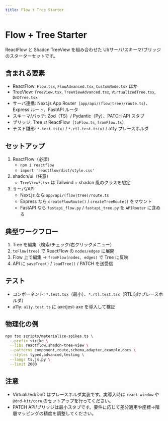 ```yaml
---
title: Flow + Tree Starter
---
```


# Flow + Tree Starter

ReactFlow と Shadcn TreeView を組み合わせた UI/サーバ/スキーマ/ブリッジのスターターセットです。

## 含まれる要素
- ReactFlow: `Flow.tsx`, `FlowAdvanced.tsx`, `CustomNode.tsx` ほか
- TreeView: `TreeView.tsx`, `TreeViewAdvanced.tsx`, `VirtualizedTree.tsx`, `DnDTree.tsx`
- サーバ連携: Next.js App Router（`app/api/(flow|tree)/route.ts`）、Express ルート、FastAPI ルータ
- スキーマ/パッチ: Zod（TS）/ Pydantic（Py）、PATCH API スタブ
- ブリッジ: Tree ⇄ ReactFlow（`toFlow.ts`, `fromFlow.ts`）
- テスト雛形: `*.test.ts(x)` / `*.rtl.test.ts(x)` / a11y プレースホルダ

## セットアップ
1. ReactFlow（必須）
   - `npm i reactflow`
   - `import 'reactflow/dist/style.css'`
2. shadcn/ui（任意）
   - `TreeView*.tsx` は Tailwind + shadcn 風のクラスを想定
3. サーバ/API
   - Next.js なら `app/api/(flow|tree)/route.ts`
   - Express なら `createFlowRoute()` / `createTreeRoute()` をマウント
   - FastAPI なら `fastapi_flow.py` / `fastapi_tree.py` を `APIRouter` に含める

## 典型ワークフロー
1. Tree を編集（検索/チェック/右クリックメニュー）
2. `toFlow(tree)` で ReactFlow の `nodes/edges` に展開
3. Flow 上で編集 → `fromFlow(nodes, edges)` で Tree に反映
4. API に `saveTree()` / `loadTree()` / PATCH を送受信

## テスト
- コンポーネント: `*.test.tsx`（最小）、`*.rtl.test.tsx`（RTL向けプレースホルダ）
- a11y: `a11y.test.ts` に axe/jest-axe を導入して検証

## 物理化の例
```bash
npx tsx scripts/materialize-spikes.ts \
  --prefix strike \
  --libs reactflow,shadcn-tree-view \
  --patterns component,route,schema,adapter,example,docs \
  --styles typed,advanced,testing \
  --langs ts,js,py \
  --limit 2000
```

## 注意
- Virtualized/DnD はプレースホルダ実装です。実導入時は `react-window` や `@dnd-kit/core` のセットアップを行ってください。
- PATCH API/ブリッジは最小スタブです。要件に応じて差分適用や座標→階層マッピングの精度を調整してください。

